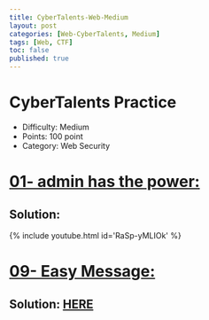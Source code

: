 ```yaml
---
title: CyberTalents-Web-Medium
layout: post
categories: [Web-CyberTalents, Medium]
tags: [Web, CTF]
toc: false
published: true
---
```


# CyberTalents Practice
*   Difficulty: Medium
*   Points: 100 point
*   Category: Web Security


# [](#header-1)[01- admin has the power:](https://cybertalents.com/challenges/web/admin-has-the-power)

## [](#header-4)Solution:
   
   {% include youtube.html id='RaSp-yMLIOk' %}

   
# [](#header-1)[09- Easy Message:](https://cybertalents.com/challenges/web/easy-message)

## [](#header-4)Solution: [HERE](https://github.com/YasserElsnbary/Security/blob/master/CTFs/CyberTalents/Web/Practice/1-%20Easy/09-%20Easy%20Message.md)

   
   


   

